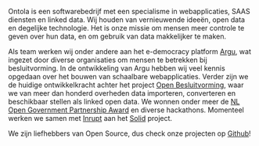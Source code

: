 Ontola is een softwarebedrijf met een specialisme in webapplicaties, SAAS diensten en linked data.
Wij houden van vernieuwende ideeën, open data en degelijke technologie.
Het is onze missie om mensen meer controle te geven over hun data, en om gebruik van data makkelijker te maken.

Als team werken wij onder andere aan het e-democracy platform [Argu](https://argu.co), wat ingezet door diverse organisaties om mensen te betrekken bij besluitvorming.
In de ontwikkeling van Argu hebben wij veel kennis opgedaan over het bouwen van schaalbare webapplicaties.
Verder zijn we de huidige ontwikkelkracht achter het project [Open Besluitvorming](https://openbesluitvorming.nl), waar we van meer dan honderd overheden data importeren, converteren en beschikbaar stellen als linked open data.
We wonnen onder meer de [NL Open Government Partnership Award](https://www.open-overheid.nl/open-overheid/argu-winnaar-nederlandse-inzending-ogp-awards/) en diverse hackathons.
Momenteel werken we samen met [Inrupt](http://inrupt.com/) aan het [Solid](https://solid.mit.edu) project.

We zijn liefhebbers van Open Source, dus check onze projecten op [Github](http://github.com/ontola/)!
